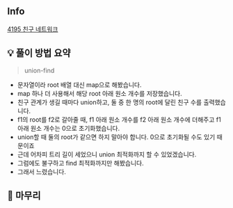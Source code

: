 ## Info
[4195 친구 네트워크](https://www.acmicpc.net/problem/4195)

## 💡 풀이 방법 요약
> union-find

* 문자열이라 root 배열 대신 map으로 해봤습니다.
* map 하나 더 사용해서 해당 root 아래 원소 개수를 저장했습니다.
* 친구 관계가 생길 때마다 union하고, 둘 중 한 명의 root에 달린 친구 수를 출력했습니다.
* f1의 root를 f2로 갈아줄 때, f1 아래 원소 개수를 f2 아래 원소 개수에 더해주고 f1 아래 원소 개수는 0으로 초기화했습니다.
* union할 때 둘의 root가 같으면 하지 말아야 합니다. 0으로 초기화될 수도 있기 때문이죠
* 근데 어차피 트리 길이 세었으니 union 최적화까지 할 수 있었겠습니다.
* 그럼에도 불구하고 find 최적화까지만 해봤습니다.
* 그래서 느렸습니다.

## 🙂 마무리
